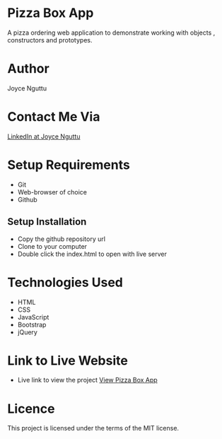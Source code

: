 # Pizza Box App
A pizza ordering web application to demonstrate working with objects , constructors and prototypes.

# Author
Joyce Nguttu

# Contact Me Via
<a href ="https://www.linkedin.com/in/jnguttu/">LinkedIn at Joyce Nguttu</a>

# Setup Requirements
* Git
* Web-browser of choice
* Github
## Setup Installation
* Copy the github repository url
* Clone to your computer
* Double click the index.html to open with live server

# Technologies Used
 * HTML
 * CSS
 * JavaScript
 * Bootstrap
 * jQuery

# Link to Live Website
* Live link to view the project <a href="https://joycodes.github.io/pizza-box-app/">View Pizza Box App</a>

# Licence
This project is licensed under the terms of the MIT license.



